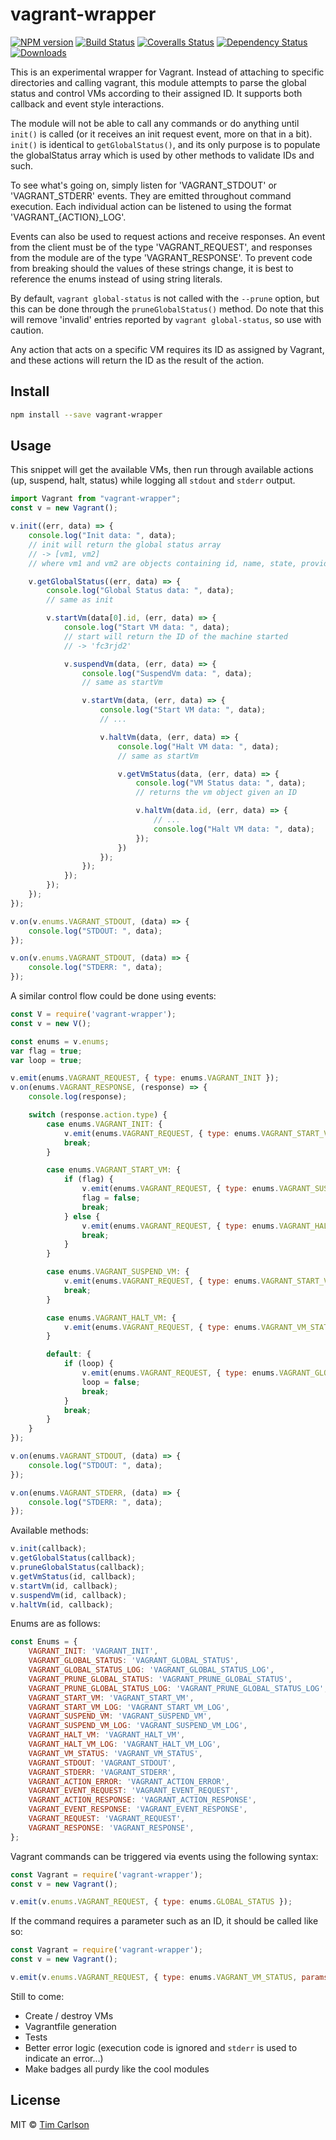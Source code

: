 # vagrant-wrapper

[![NPM version][npm-image]][npm-url]
[![Build Status][travis-image]][travis-url]
[![Coveralls Status][coveralls-image]][coveralls-url]
[![Dependency Status][depstat-image]][depstat-url]
[![Downloads][download-badge]][npm-url]

>

This is an experimental wrapper for Vagrant. Instead of attaching to specific directories and calling vagrant, this module attempts to parse the global status and control VMs according to their assigned ID. It supports both callback and event style interactions.

The module will not be able to call any commands or do anything until `init()` is called (or it receives an init request event, more on that in a bit). `init()` is identical to `getGlobalStatus()`, and its only purpose is to populate the globalStatus array which is used by other methods to validate IDs and such.

To see what's going on, simply listen for 'VAGRANT_STDOUT' or 'VAGRANT_STDERR' events. They are emitted throughout command execution. Each individual action can be listened to using the format 'VAGRANT_{ACTION}_LOG'.

Events can also be used to request actions and receive responses. An event from the client must be of the type 'VAGRANT_REQUEST', and responses from the module are of the type 'VAGRANT_RESPONSE'. To prevent code from breaking should the values of these strings change, it is best to reference the enums instead of using string literals.

By default, `vagrant global-status` is not called with the `--prune` option, but this can be done through the `pruneGlobalStatus()` method. Do note that this will remove 'invalid' entries reported by `vagrant global-status`, so use with caution.

Any action that acts on a specific VM requires its ID as assigned by Vagrant, and these actions will return the ID as the result of the action.

## Install

```sh
npm install --save vagrant-wrapper
```

## Usage

This snippet will get the available VMs, then run through available actions (up, suspend, halt, status) while logging all `stdout` and `stderr` output.

```js
import Vagrant from "vagrant-wrapper";
const v = new Vagrant();

v.init((err, data) => {
    console.log("Init data: ", data);
    // init will return the global status array
    // -> [vm1, vm2]
    // where vm1 and vm2 are objects containing id, name, state, provider, and directory attributes

    v.getGlobalStatus((err, data) => {
        console.log("Global Status data: ", data);
        // same as init

        v.startVm(data[0].id, (err, data) => {
            console.log("Start VM data: ", data);
            // start will return the ID of the machine started
            // -> 'fc3rjd2'

            v.suspendVm(data, (err, data) => {
                console.log("SuspendVm data: ", data);
                // same as startVm

                v.startVm(data, (err, data) => {
                    console.log("Start VM data: ", data);
                    // ...

                    v.haltVm(data, (err, data) => {
                        console.log("Halt VM data: ", data);
                        // same as startVm

                        v.getVmStatus(data, (err, data) => {
                            console.log("VM Status data: ", data);
                            // returns the vm object given an ID

                            v.haltVm(data.id, (err, data) => {
                                // ...
                                console.log("Halt VM data: ", data);
                            });
                        })
                    });
                });
            });
        });
    });
});

v.on(v.enums.VAGRANT_STDOUT, (data) => {
    console.log("STDOUT: ", data);
});

v.on(v.enums.VAGRANT_STDOUT, (data) => {
    console.log("STDERR: ", data);
});
```

A similar control flow could be done using events:

```js
const V = require('vagrant-wrapper');
const v = new V();

const enums = v.enums;
var flag = true;
var loop = true;

v.emit(enums.VAGRANT_REQUEST, { type: enums.VAGRANT_INIT });
v.on(enums.VAGRANT_RESPONSE, (response) => {
    console.log(response);

    switch (response.action.type) {
        case enums.VAGRANT_INIT: {
            v.emit(enums.VAGRANT_REQUEST, { type: enums.VAGRANT_START_VM, params: { id: response.data[0].id } });
            break;
        }

        case enums.VAGRANT_START_VM: {
            if (flag) {
                v.emit(enums.VAGRANT_REQUEST, { type: enums.VAGRANT_SUSPEND_VM, params: { id: response.data } });
                flag = false;
                break;
            } else {
                v.emit(enums.VAGRANT_REQUEST, { type: enums.VAGRANT_HALT_VM, params: { id: response.data } });
                break;
            }
        }

        case enums.VAGRANT_SUSPEND_VM: {
            v.emit(enums.VAGRANT_REQUEST, { type: enums.VAGRANT_START_VM, params: { id: response.data } });
            break;
        }

        case enums.VAGRANT_HALT_VM: {
            v.emit(enums.VAGRANT_REQUEST, { type: enums.VAGRANT_VM_STATUS, params: { id: response.data } });
        }

        default: {
            if (loop) {
                v.emit(enums.VAGRANT_REQUEST, { type: enums.VAGRANT_GLOBAL_STATUS });
                loop = false;
                break;
            }
            break;
        }
    }
});

v.on(enums.VAGRANT_STDOUT, (data) => {
    console.log("STDOUT: ", data);
});

v.on(enums.VAGRANT_STDERR, (data) => {
    console.log("STDERR: ", data);
});
```


Available methods:

```js
v.init(callback);
v.getGlobalStatus(callback);
v.pruneGlobalStatus(callback);
v.getVmStatus(id, callback);
v.startVm(id, callback);
v.suspendVm(id, callback);
v.haltVm(id, callback);
```


Enums are as follows:

```js
const Enums = {
    VAGRANT_INIT: 'VAGRANT_INIT',
    VAGRANT_GLOBAL_STATUS: 'VAGRANT_GLOBAL_STATUS',
    VAGRANT_GLOBAL_STATUS_LOG: 'VAGRANT_GLOBAL_STATUS_LOG',
    VAGRANT_PRUNE_GLOBAL_STATUS: 'VAGRANT_PRUNE_GLOBAL_STATUS',
    VAGRANT_PRUNE_GLOBAL_STATUS_LOG: 'VAGRANT_PRUNE_GLOBAL_STATUS_LOG',
    VAGRANT_START_VM: 'VAGRANT_START_VM',
    VAGRANT_START_VM_LOG: 'VAGRANT_START_VM_LOG',
    VAGRANT_SUSPEND_VM: 'VAGRANT_SUSPEND_VM',
    VAGRANT_SUSPEND_VM_LOG: 'VAGRANT_SUSPEND_VM_LOG',
    VAGRANT_HALT_VM: 'VAGRANT_HALT_VM',
    VAGRANT_HALT_VM_LOG: 'VAGRANT_HALT_VM_LOG',
    VAGRANT_VM_STATUS: 'VAGRANT_VM_STATUS',
    VAGRANT_STDOUT: 'VAGRANT_STDOUT',
    VAGRANT_STDERR: 'VAGRANT_STDERR',
    VAGRANT_ACTION_ERROR: 'VAGRANT_ACTION_ERROR',
    VAGRANT_EVENT_REQUEST: 'VAGRANT_EVENT_REQUEST',
    VAGRANT_ACTION_RESPONSE: 'VAGRANT_ACTION_RESPONSE',
    VAGRANT_EVENT_RESPONSE: 'VAGRANT_EVENT_RESPONSE',
    VAGRANT_REQUEST: 'VAGRANT_REQUEST',
    VAGRANT_RESPONSE: 'VAGRANT_RESPONSE',
};
```

Vagrant commands can be triggered via events using the following syntax:

```js
const Vagrant = require('vagrant-wrapper');
const v = new Vagrant();

v.emit(v.enums.VAGRANT_REQUEST, { type: enums.GLOBAL_STATUS });
```

If the command requires a parameter such as an ID, it should be called like so:

```js
const Vagrant = require('vagrant-wrapper');
const v = new Vagrant();

v.emit(v.enums.VAGRANT_REQUEST, { type: enums.VAGRANT_VM_STATUS, params: { id: '<someId>' } });
```

Still to come:

- Create / destroy VMs
- Vagrantfile generation
- Tests
- Better error logic (execution code is ignored and `stderr` is used to indicate an error...)
- Make badges all purdy like the cool modules


## License

MIT © [Tim Carlson](http://github.com/dotcarls)

[npm-url]: https://npmjs.org/package/vagrant-wrapper
[npm-image]: https://img.shields.io/npm/v/vagrant-wrapper.svg?style=flat-square

[travis-url]: https://travis-ci.org/dotcarls/vagrant-wrapper
[travis-image]: https://img.shields.io/travis/dotcarls/vagrant-wrapper.svg?style=flat-square

[coveralls-url]: https://coveralls.io/r/t/vagrant-wrapper
[coveralls-image]: https://img.shields.io/coveralls/dotcarls/vagrant-wrapper.svg?style=flat-square

[depstat-url]: https://david-dm.org/t/vagrant-wrapper
[depstat-image]: https://david-dm.org/dotcarls/vagrant-wrapper.svg?style=flat-square

[download-badge]: http://img.shields.io/npm/dm/vagrant-wrapper.svg?style=flat-square

